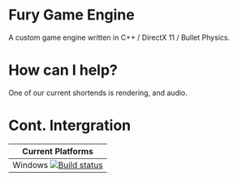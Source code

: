 # Fury Game Engine 


A custom game engine written in C++ / DirectX 11 / Bullet Physics.

# How can I help?
One of our current shortends is rendering, and audio.
 

# Cont. Intergration
|   Current Platforms   |
|---|
|Windows [![Build status](https://ci.appveyor.com/api/projects/status/ykqix1owrt4f0w1k?svg=true)](https://ci.appveyor.com/project/createjump/fury-engine)|

